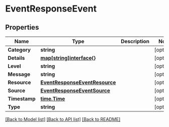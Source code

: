 # EventResponseEvent

## Properties

Name | Type | Description | Notes
------------ | ------------- | ------------- | -------------
**Category** | **string** |  | [optional] 
**Details** | [**map[string]interface{}**](.md) |  | [optional] 
**Level** | **string** |  | [optional] 
**Message** | **string** |  | [optional] 
**Resource** | [**EventResponseEventResource**](EventResponse_event_resource.md) |  | [optional] 
**Source** | [**EventResponseEventSource**](EventResponse_event_source.md) |  | [optional] 
**Timestamp** | [**time.Time**](time.Time.md) |  | [optional] 
**Type** | **string** |  | [optional] 

[[Back to Model list]](../README.md#documentation-for-models) [[Back to API list]](../README.md#documentation-for-api-endpoints) [[Back to README]](../README.md)



